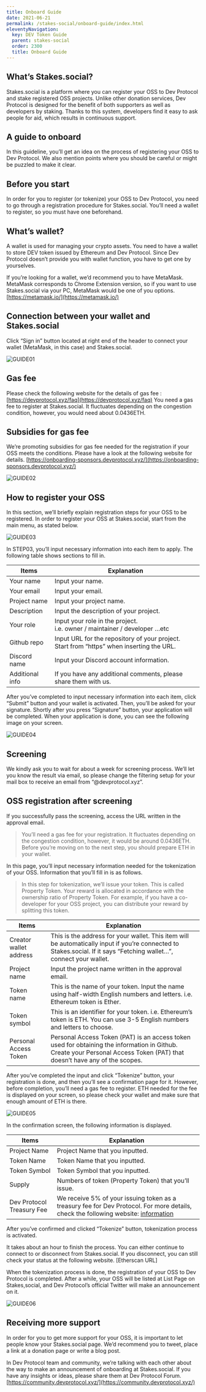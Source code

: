 ```yaml
---
title: Onboard Guide
date: 2021-06-21
permalink: /stakes-social/onboard-guide/index.html
eleventyNavigation:
  key: DEV Token Guide
  parent: stakes-social
  order: 2300
  title: Onboard Guide
---
```


## What’s Stakes.social?
Stakes.social is a platform where you can register your OSS to Dev Protocol and stake registered OSS projects. Unlike other donation services, Dev Protocol is designed for the benefit of both supporters as well as developers by staking. Thanks to this system, developers find it easy to ask people for aid, which results in continuous support.

## A guide to onboard
In this guideline, you’ll get an idea on the process of registering your OSS to Dev Protocol. We also mention points where you should be careful or might be puzzled to make it clear.

## Before you start
In order for you to register (or tokenize) your OSS to Dev Protocol, you need to go through a registration procedure for Stakes.social. You’ll need a wallet to register, so you must have one beforehand.

## What’s wallet?
A wallet is used for managing your crypto assets. You need to have a wallet to store DEV token issued by Ethereum and Dev Protocol. Since Dev Protocol doesn’t provide you with wallet function, you have to get one by yourselves.

If you’re looking for a wallet, we’d recommend you to have MetaMask.
MetaMask corresponds to Chrome Extension version, so if you want to use Stakes.social via your PC, MetaMask would be one of you options.
[https://metamask.io/](https://metamask.io/)

## Connection between your wallet and Stakes.social
Click “Sign in” button located  at right end of the header to connect your wallet (MetaMask, in this case) and Stakes.social.

![GUIDE01](/content/images/stakes.social/onboard-guide/guide01.jpeg)

## Gas fee
Please check the following website for the details of gas fee : [https://devprotocol.xyz/faq](https://devprotocol.xyz/faq)
You need a gas fee to register at Stakes.social. It fluctuates depending on the congestion condition, however, you would need about 0.0436ETH.

## Subsidies for gas fee
We’re promoting subsidies for gas fee needed for the registration if your OSS meets the conditions.
Please have a look at the following website for details.
[https://onboarding-sponsors.devprotocol.xyz/](https://onboarding-sponsors.devprotocol.xyz/)

![GUIDE02](/content/images/stakes.social/onboard-guide/guide02.png)

## How to register your OSS
In this section, we’ll briefly explain registration steps for your OSS to be registered.
In order to register your OSS at Stakes.social, start from the main menu, as stated below.

![GUIDE03](/content/images/stakes.social/onboard-guide/guide03.jpeg)

In STEP03, you’ll input necessary information into each item to apply. The following table shows sections to fill in.

| Items           | Explanation                                                                                 |
| --------------- | ------------------------------------------------------------------------------------------- |
| Your name       | Input your name.                                                                            |
| Your email      | Input your email.                                                                           |
| Project name    | Input your project name.                                                                    |
| Description     | Input the description of your project.                                                      |
| Your role       | Input your role in the project.<br>i.e. owner / maintainer / developer …etc                 |
| Github repo     | Input URL for the repository of your project.<br>Start from “https” when inserting the URL. |
| Discord name    | Input your Discord account information.                                                     |
| Additional info | If you have any additional comments, please share them with us.                             |

After you’ve completed to input necessary information into each item, click “Submit” button and your wallet is activated. Then, you’ll be asked for your signature.
Shortly after you press “Signature” button, your application will be completed. When your application is done, you can see the following image on your screen.

![GUIDE04](/content/images/stakes.social/onboard-guide/guide04.png)

## Screening
We kindly ask you to wait for about a week for screening process. We’ll let you know the result via email, so please change the filtering setup for your mail box to receive an email from “@devprotocol.xyz”.

## OSS registration after screening
If you successfully pass the screening, access the URL written in the approval email.

> You’ll need a gas fee for your registration. It fluctuates depending on the congestion condition, however, it would be around 0.0436ETH. Before you’re moving on to the next step, you should prepare ETH in your wallet.

In this page, you’ll input necessary information needed for the tokenization of your OSS. Information that you’ll fill in is as follows.

> In this step for tokenization, we’ll issue your token. This is called Property Token. Your reward is allocated in accordance with the ownership ratio of Property Token.
> For example, if you have a co-developer for your OSS project, you can distribute your reward by splitting this token.

| Items                  | Explanation                                                                                                                                                               |
| ---------------------- | ------------------------------------------------------------------------------------------------------------------------------------------------------------------------- |
| Creator wallet address | This is the address for your wallet. This item will be automatically input if you’re connected to Stakes.social. If it says “Fetching wallet…”, connect your wallet.      |
| Project name           | Input the project name written in the approval email.                                                                                                                     |
| Token name             | This is the name of your token. Input the name using half-width English numbers and letters. i.e. Ethereum token is Ether.                                                |
| Token symbol           | This is an identifier for your token. i.e. Ethereum’s token is ETH. You can use 3-5 English numbers and letters to choose.                                                |
| Personal Access Token  | Personal Access Token (PAT) is an access token used for obtaining the information in Github. Create your Personal Access Token (PAT) that doesn’t have any of the scopes. |

After you’ve completed the input and click “Tokenize” button, your registration is done, and then you’ll see a confirmation page for it. However, before completion, you’ll need a gas fee to register. ETH needed for the fee is displayed on your screen, so please check your wallet and make sure that enough amount of ETH is there.

![GUIDE05](/content/images/stakes.social/onboard-guide/guide05.png)

In the confirmation screen, the following information is displayed.

| Items                     | Explanation                                                                                                                                                                                                                           |
| ------------------------- | ------------------------------------------------------------------------------------------------------------------------------------------------------------------------------------------------------------------------------------- |
| Project Name              | Project Name that you inputted.                                                                                                                                                                                                       |
| Token Name                | Token Name that you inputted.                                                                                                                                                                                                         |
| Token Symbol              | Token Symbol that you inputted.                                                                                                                                                                                                       |
| Supply                    | Numbers of token (Property Token) that you’ll issue.                                                                                                                                                                                  |
| Dev Protocol Treasury Fee | We receive 5% of your issuing token as a treasury fee for Dev Protocol. For more details, check the following website: [information](https://medium.com/devprtcl/community-proposal-implement-a-creator-token-fee-to-create-an-oss-etf-d74386909339) |

After you’ve confirmed and clicked “Tokenize” button, tokenization process is activated.

It takes about an hour to finish the process. You can either continue to connect to or disconnect from Stakes.social. If you disconnect, you can still check your status at the following website.
[Etherscan URL]

When the tokenization process is done, the registration of your OSS to Dev Protocol is completed.
After a while, your OSS will be listed at List Page on Stakes,social, and Dev Protocol’s official Twitter will make an announcement on it.

![GUIDE06](/content/images/stakes.social/onboard-guide/guide06.png)

## Receiving more support
In order for you to get more support for your OSS, it is important to let people know your Stakes.social page. We’d recommend you to tweet, place a link at a donation page or write a blog post.

In Dev Protocol team and community, we’re talking with each other about the way to make an announcement of onboarding at Stakes.social. If you have any insights or ideas, please share them at Dev Protocol Forum.
[https://community.devprotocol.xyz/](https://community.devprotocol.xyz/)









